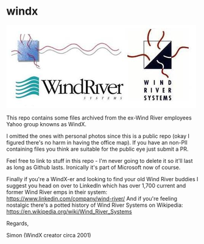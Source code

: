 # windx

![Logos](https://github.com/O1O1O1O/windx/blob/master/wrs_logos.jpg)

This repo contains some files archived from the ex-Wind River employees Yahoo group knowns as WindX.

I omitted the ones with personal photos since this is a public repo (okay I figured there's no harm in having the office map). 
If you have an non-PII containing files you think are suitable for the public eye just submit a PR.  

Feel free to link to stuff in this repo - I'm never going to delete it so it'll last as long as Github lasts. Ironically it's part of Microsoft now of course.

Finally if you're a WindX-er and looking to find your old Wind River buddies I suggest you head on over to LinkedIn which has over 1,700 current and former
Wind River emps in their system: https://www.linkedin.com/company/wind-river/ And if you're feeling nostalgic there's a potted history of Wind River Systems
on Wikipedia: https://en.wikipedia.org/wiki/Wind_River_Systems

Regards, 

Simon (WindX creator circa 2001)
